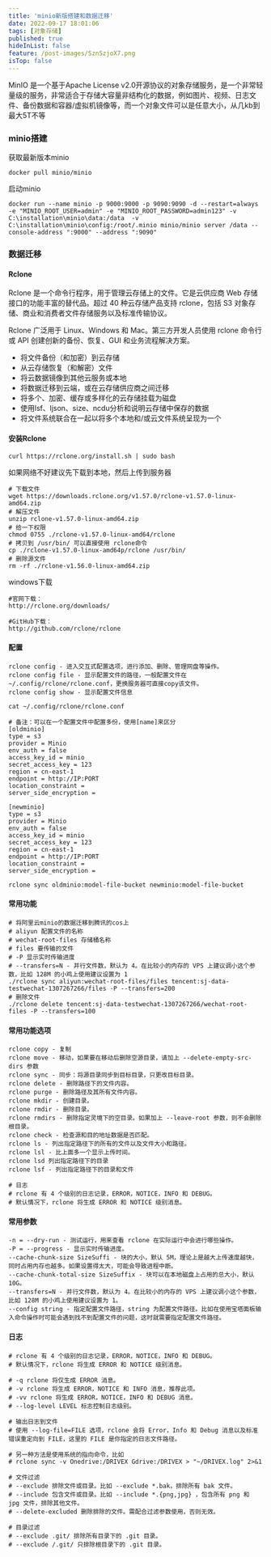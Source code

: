 ```yaml
---
title: 'minio新版搭建和数据迁移'
date: 2022-09-17 18:01:06
tags: [对象存储]
published: true
hideInList: false
feature: /post-images/SznSzjoX7.png
isTop: false
---
```


MinIO 是一个基于Apache License v2.0开源协议的对象存储服务，是一个非常轻量级的服务，非常适合于存储大容量非结构化的数据，例如图片、视频、日志文件、备份数据和容器/虚拟机镜像等，而一个对象文件可以是任意大小，从几kb到最大5T不等

### minio搭建

获取最新版本minio

```shell
docker pull minio/minio 
```

启动minio

```shell
docker run --name minio -p 9000:9000 -p 9090:9090 -d --restart=always -e "MINIO_ROOT_USER=admin" -e "MINIO_ROOT_PASSWORD=admin123" -v C:\installation\minio\data:/data  -v C:\installation\minio\config:/root/.minio minio/minio server /data --console-address ":9000" --address ":9090"
```

### 数据迁移

#### Rclone
Rclone 是一个命令行程序，用于管理云存储上的文件。它是云供应商 Web 存储接口的功能丰富的替代品。超过 40 种云存储产品支持 rclone，包括 S3 对象存储、商业和消费者文件存储服务以及标准传输协议。

Rclone 广泛用于 Linux、Windows 和 Mac。第三方开发人员使用 rclone 命令行或 API 创建创新的备份、恢复、GUI 和业务流程解决方案。

- 将文件备份（和加密）到云存储
- 从云存储恢复（和解密）文件
- 将云数据镜像到其他云服务或本地
- 将数据迁移到云端，或在云存储供应商之间迁移
- 将多个、加密、缓存或多样化的云存储挂载为磁盘
- 使用lsf、ljson、size、ncdu分析和说明云存储中保存的数据
- 将文件系统联合在一起以将多个本地和/或云文件系统呈现为一个

#### 安装Rclone

```shell
curl https://rclone.org/install.sh | sudo bash
```

如果网络不好建议先下载到本地，然后上传到服务器

```shell
# 下载文件
wget https://downloads.rclone.org/v1.57.0/rclone-v1.57.0-linux-amd64.zip
# 解压文件
unzip rclone-v1.57.0-linux-amd64.zip
# 给一下权限
chmod 0755 ./rclone-v1.57.0-linux-amd64/rclone
# 拷贝到 /usr/bin/ 可以直接使用 rclone命令
cp ./rclone-v1.57.0-linux-amd64p/rclone /usr/bin/
# 删除源文件
rm -rf ./rclone-v1.56.0-linux-amd64.zip
```

windows下载

```shell
#官网下载：
http://rclone.org/downloads/

#GitHub下载：
http://github.com/rclone/rclone
```

#### 配置

```shell
rclone config - 进入交互式配置选项，进行添加、删除、管理网盘等操作。
rclone config file - 显示配置文件的路径，一般配置文件在 ~/.config/rclone/rclone.conf，更换服务器可直接copy该文件。
rclone config show - 显示配置文件信息
```

```shell
cat ~/.config/rclone/rclone.conf
```

```
# 备注：可以在一个配置文件中配置多份，使用[name]来区分
[oldminio]
type = s3
provider = Minio
env_auth = false
access_key_id = minio
secret_access_key = 123
region = cn-east-1
endpoint = http://IP:PORT
location_constraint =
server_side_encryption =

[newminio]
type = s3
provider = Minio
env_auth = false
access_key_id = minio
secret_access_key = 123
region = cn-east-1
endpoint = http://IP:PORT
location_constraint =
server_side_encryption =
```

```
rclone sync oldminio:model-file-bucket newminio:model-file-bucket
```

#### 常用功能

```shell
# 将阿里云minio的数据迁移到腾讯的cos上
# aliyun 配置文件的名称
# wechat-root-files 存储桶名称
# files 要传输的文件
# -P 显示实时传输进度
# --transfers=N - 并行文件数，默认为 4。在比较小的内存的 VPS 上建议调小这个参数，比如 128M 的小鸡上使用建议设置为 1
./rclone sync aliyun:wechat-root-files/files tencent:sj-data-testwechat-1307267266/files -P --transfers=200
# 删除文件
./rclone delete tencent:sj-data-testwechat-1307267266/wechat-root-files -P --transfers=100
```

#### 常用功能选项

```shell
rclone copy - 复制
rclone move - 移动，如果要在移动后删除空源目录，请加上 --delete-empty-src-dirs 参数
rclone sync - 同步：将源目录同步到目标目录，只更改目标目录。
rclone delete - 删除路径下的文件内容。
rclone purge - 删除路径及其所有文件内容。
rclone mkdir - 创建目录。
rclone rmdir - 删除目录。
rclone rmdirs - 删除指定灵境下的空目录。如果加上 --leave-root 参数，则不会删除根目录。
rclone check - 检查源和目的地址数据是否匹配。
rclone ls - 列出指定路径下的所有的文件以及文件大小和路径。
rclone lsl - 比上面多一个显示上传时间。
rclone lsd 列出指定路径下的目录
rclone lsf - 列出指定路径下的目录和文件

# 日志
# rclone 有 4 个级别的日志记录，ERROR，NOTICE，INFO 和 DEBUG。
# 默认情况下，rclone 将生成 ERROR 和 NOTICE 级别消息。
```

#### 常用参数

```shell
-n = --dry-run - 测试运行，用来查看 rclone 在实际运行中会进行哪些操作。
-P = --progress - 显示实时传输进度。
--cache-chunk-size SizeSuffi - 块的大小，默认 5M，理论上是越大上传速度越快，同时占用内存也越多。如果设置得太大，可能会导致进程中断。
--cache-chunk-total-size SizeSuffix - 块可以在本地磁盘上占用的总大小，默认 10G。
--transfers=N - 并行文件数，默认为 4。在比较小的内存的 VPS 上建议调小这个参数，比如 128M 的小鸡上使用建议设置为 1。
--config string - 指定配置文件路径，string 为配置文件路径。比如在使用宝塔面板输入命令操作时可能会遇到找不到配置文件的问题，这时就需要指定配置文件路径。
```

#### 日志

```shell
# rclone 有 4 个级别的日志记录，ERROR，NOTICE，INFO 和 DEBUG。
# 默认情况下，rclone 将生成 ERROR 和 NOTICE 级别消息。

# -q rclone 将仅生成 ERROR 消息。
# -v rclone 将生成 ERROR，NOTICE 和 INFO 消息，推荐此项。
# -vv rclone 将生成 ERROR，NOTICE，INFO 和 DEBUG 消息。
# --log-level LEVEL 标志控制日志级别。

# 输出日志到文件
# 使用 --log-file=FILE 选项，rclone 会将 Error，Info 和 Debug 消息以及标准错误重定向到 FILE，这里的 FILE 是你指定的日志文件路径。

# 另一种方法是使用系统的指向命令，比如
# rclone sync -v Onedrive:/DRIVEX Gdrive:/DRIVEX > "~/DRIVEX.log" 2>&1

# 文件过滤
# --exclude 排除文件或目录。比如 --exclude *.bak，排除所有 bak 文件。
# --include 包含文件或目录。比如 --include *.{png,jpg} ，包含所有 png 和 jpg 文件，排除其他文件。
# --delete-excluded 删除排除的文件。需配合过滤参数使用，否则无效。

# 目录过滤
# --exclude .git/ 排除所有目录下的 .git 目录。
# --exclude /.git/ 只排除根目录下的 .git 目录。
```

